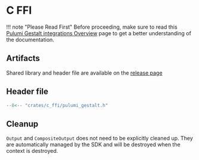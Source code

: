 # C FFI

!!! note "Please Read First"
    Before proceeding, make sure to read this [Pulumi Gestalt integrations Overview](overview.md) page to get a better understanding of the documentation.

## Artifacts

Shared library and header file are available on the [release page](https://github.com/andrzejressel/pulumi-gestalt/releases)

## Header file 

```cpp title="pulumi_gestalt.h"
--8<-- "crates/c_ffi/pulumi_gestalt.h"
```

## Cleanup

`Output` and `CompositeOutput` does not need to be explicitly cleaned up. They are automatically managed by the SDK and will be destroyed when the context is destroyed. 